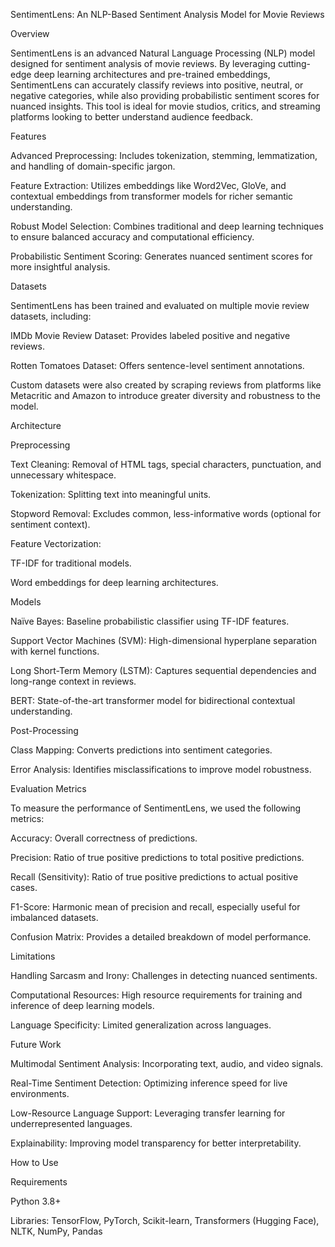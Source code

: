 SentimentLens: An NLP-Based Sentiment Analysis Model for Movie Reviews

Overview

SentimentLens is an advanced Natural Language Processing (NLP) model designed for sentiment analysis of movie reviews. By leveraging cutting-edge deep learning architectures and pre-trained embeddings, SentimentLens can accurately classify reviews into positive, neutral, or negative categories, while also providing probabilistic sentiment scores for nuanced insights. This tool is ideal for movie studios, critics, and streaming platforms looking to better understand audience feedback.

Features

Advanced Preprocessing: Includes tokenization, stemming, lemmatization, and handling of domain-specific jargon.

Feature Extraction: Utilizes embeddings like Word2Vec, GloVe, and contextual embeddings from transformer models for richer semantic understanding.

Robust Model Selection: Combines traditional and deep learning techniques to ensure balanced accuracy and computational efficiency.

Probabilistic Sentiment Scoring: Generates nuanced sentiment scores for more insightful analysis.

Datasets

SentimentLens has been trained and evaluated on multiple movie review datasets, including:

IMDb Movie Review Dataset: Provides labeled positive and negative reviews.

Rotten Tomatoes Dataset: Offers sentence-level sentiment annotations.

Custom datasets were also created by scraping reviews from platforms like Metacritic and Amazon to introduce greater diversity and robustness to the model.

Architecture

Preprocessing

Text Cleaning: Removal of HTML tags, special characters, punctuation, and unnecessary whitespace.

Tokenization: Splitting text into meaningful units.

Stopword Removal: Excludes common, less-informative words (optional for sentiment context).

Feature Vectorization:

TF-IDF for traditional models.

Word embeddings for deep learning architectures.

Models

Naïve Bayes: Baseline probabilistic classifier using TF-IDF features.

Support Vector Machines (SVM): High-dimensional hyperplane separation with kernel functions.

Long Short-Term Memory (LSTM): Captures sequential dependencies and long-range context in reviews.

BERT: State-of-the-art transformer model for bidirectional contextual understanding.

Post-Processing

Class Mapping: Converts predictions into sentiment categories.

Error Analysis: Identifies misclassifications to improve model robustness.

Evaluation Metrics

To measure the performance of SentimentLens, we used the following metrics:

Accuracy: Overall correctness of predictions.

Precision: Ratio of true positive predictions to total positive predictions.

Recall (Sensitivity): Ratio of true positive predictions to actual positive cases.

F1-Score: Harmonic mean of precision and recall, especially useful for imbalanced datasets.

Confusion Matrix: Provides a detailed breakdown of model performance.

Limitations

Handling Sarcasm and Irony: Challenges in detecting nuanced sentiments.

Computational Resources: High resource requirements for training and inference of deep learning models.

Language Specificity: Limited generalization across languages.

Future Work

Multimodal Sentiment Analysis: Incorporating text, audio, and video signals.

Real-Time Sentiment Detection: Optimizing inference speed for live environments.

Low-Resource Language Support: Leveraging transfer learning for underrepresented languages.

Explainability: Improving model transparency for better interpretability.

How to Use

Requirements

Python 3.8+

Libraries: TensorFlow, PyTorch, Scikit-learn, Transformers (Hugging Face), NLTK, NumPy, Pandas
